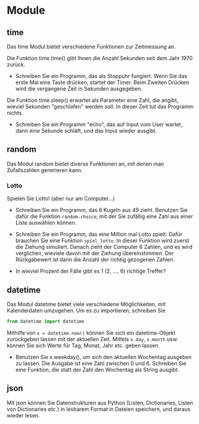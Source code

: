 <!-- 
.. title: 5 - Übungen - 17.11.
.. slug: module_exceptions_uebungen
.. date: 2018-11-10 00:00:00 UTC+01:00
.. tags: 
.. category: 
.. link: 
.. description: 
.. type: text
-->



# Module

## time

Das time Modul bietet verschiedene Funktionen zur Zeitmessung an.

Die Funktion time.time() gibt Ihnen die Anzahl Sekunden seit dem Jahr 1970 zurück.

* Schreiben Sie ein Programm, das als Stoppuhr fungiert. Wenn Sie das erste Mal eine Taste drücken,
startet der Timer. Beim Zweiten Drücken wird die vergangene Zeit in Sekunden ausgegeben.

Die Funktion time.sleep() erwartet als Parameter eine Zahl, die angibt, wieviel Sekunden "geschlafen"
werden soll. In dieser Zeit tut das Programm nichts.

* Schreiben Sie ein Programm "echo", das auf Input vom User wartet, dann eine Sekunde schläft, und
das Input wieder ausgibt.

## random

Das Modul random bietet diverse Funktionen an, mit denen man Zufallszahlen generieren kann.

### Lotto

Spielen Sie Lotto! (aber nur am Computer...) 

* Schreiben Sie ein Programm, das 6 Kugeln aus 49 zieht.
  Benutzen Sie dafür die Funktion ```random.choice```, mit der Sie zufällig eine Zahl aus einer Liste
  auswählen können.

* Schreiben Sie ein Programm, das eine Million mal Lotto spielt.
Dafür brauchen Sie eine Funktion ```spiel_lotto```.
In dieser Funktion wird zuerst die Ziehung simuliert.
Danach zieht der Computer 6 Zahlen, und es wird verglichen, wieviele davon mit der Ziehung
übereinstimmen.
Der Rückgabewert ist dann die Anzahl der richtig gezogenen Zahlen.

* In wieviel Prozent der Fälle gibt es 1 (2, ..., 6) richtige Treffer?


## datetime

Das Modul datetime bietet viele verschiedene Möglichkeiten, mit Kalenderdaten umzugehen.
Um es zu importieren, schreiben Sie

```python
from datetime import datetime
```

Mithilfe von ```x = datetime.now()``` können Sie sich ein datetime-Objekt zurückgeben lassen mit der 
aktuellen Zeit.
Mittels ```x.day```, ```x.month``` usw. können Sie sich Werte für Tag, Monat, Jahr etc. geben lassen.

* Benutzen Sie x.weekday(), um sich den aktuellen Wochentag ausgeben zu lassen. Die Ausgabe ist eine
  Zahl zwischen 0 und 6. Schreiben Sie eine Funktion, die statt der Zahl den Wochentag als String
  ausgibt.


## json

Mit json können Sie Datenstrukturen aus Python (Listen, Dictionaries, Listen von Dictionaries etc.)
in lesbarem Format in Dateien speichern, und daraus wieder lesen.





